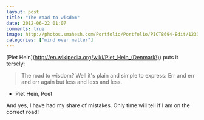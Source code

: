 ```yaml
---
layout: post
title: "The road to wisdom"
date: 2012-06-22 01:07
comments: true
image: http://photos.smahesh.com/Portfolio/Portfolio/PICT8694-Edit/1233338502_Y46Ky-L.jpg
categories: ["mind over matter"]
---
```


[Piet Hein](http://en.wikipedia.org/wiki/Piet_Hein_(Denmark\)) puts it tersely:

> The road to wisdom? Well it's plain 
and simple to express:
Err
and err
and err again
but less
and less
and less.
- Piet Hein, Poet

And yes, I have had my share of mistakes. Only time will tell if I am on the correct road! 
